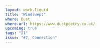 ```yaml
---
layout: work.liquid
title: "Windswept"
where: Dust
where-url: https://www.dustpoetry.co.uk/
upcoming: true
tags: "21"
issue: "#7, Connection"
---
```

